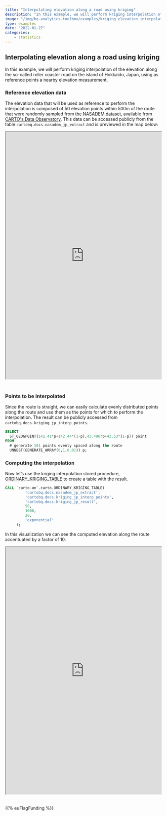 ```yaml
---
title: "Interpolating elevation along a road using kriging"
description: "In this example, we will perform kriging interpolation of the elevation along the so-called roller coaster road on the island of Hokkaido, Japan, using as reference points a nearby elevation measurement."
image: "/img/bq-analytics-toolbox/examples/kriging_elevation_interpolation.png"
type: examples
date: "2022-01-27"
categories:
    - statistics
---
```

## Interpolating elevation along a road using kriging

In this example, we will perform kriging interpolation of the elevation along the so-called roller coaster road on the island of Hokkaido, Japan, using as reference points a nearby elevation measurement.

### Reference elevation data

The elevation data that will be used as reference to perform the interpolation is composed of 50 elevation points within 500m of the route that were randomly sampled from [the NASADEM dataset](https://carto.com/spatial-data-catalog/browser/dataset/nasa_nasadem_e6e4b116/), available from [CARTO's Data Observatory](/data-observatory). This data can be accessed publicly from the table `cartobq.docs.nasadem_jp_extract` and is previewed in the map below:

<iframe height=800px width=100% style='margin-bottom:20px' src="https://gcp-us-east1.app.carto.com/map/9f8801c6-6a51-447f-860f-a433af169df7" title="Elevation data from Japan"></iframe>

### Points to be interpolated

Since the route is straight, we can easily calculate evenly distributed points along the route and use them as the points for which to perform the interpolation. The result can be publicly accessed from `cartobq.docs.kriging_jp_interp_points`.

```sql
SELECT
  ST_GEOGPOINT(142.41*p+142.44*(1-p),43.496*p+43.53*(1-p)) point
FROM
  # generate 101 points evenly spaced along the route
  UNNEST(GENERATE_ARRAY(0,1,0.01)) p;
```

### Computing the interpolation

Now let’s use the kriging interpolation stored procedure, [ORDINARY_KRIGING_TABLE](../../sql-reference/statistics/#ordinary_kriging_table) to create a table with the result.

```sql
CALL `carto-un`.carto.ORDINARY_KRIGING_TABLE(
         'cartobq.docs.nasadem_jp_extract',
         'cartobq.docs.kriging_jp_interp_points',
         'cartobq.docs.kriging_jp_result',
         50,
         1000,
         20,
         'exponential'
     );
```
In this visualization we can see the computed elevation along the route accentuated by a factor of 10.

<iframe height=800px width=100% style='margin-bottom:20px' src="https://gcp-us-east1.app.carto.com/map/9f285926-6e77-4e42-826d-f0e2683f9fae" title="Kriging result"></iframe>

{{% euFlagFunding %}}
